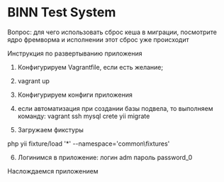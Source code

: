 BINN Test System
===============================

Вопрос: для чего использовать сброс кеша в миграции, 
посмотрите ядро фремворма и исполнении этот сброс уже происходит



Инструкция по развертыванию приложения
1. Конфигурируем Vagrantfile, если есть желание;

2. vagrant up

3. Конфигурируем конфиги приложения

4. если автоматизация при создании базы подвела, то
    выполняем команду:
    vagrant ssh
    mysql crete
    yii migrate

5. Загружаем фикстуры

php yii fixture/load '*' --namespace='common\fixtures'

6. Логинимся в приложение: 
логин adm
пароль password_0 

Наслождаемся приложением
